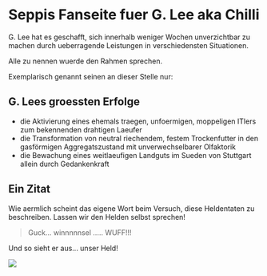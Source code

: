 # Seppis Fanseite fuer G. Lee aka Chilli

G. Lee hat es geschafft, sich innerhalb weniger Wochen unverzichtbar zu machen durch ueberragende Leistungen in verschiedensten Situationen.

Alle zu nennen wuerde den Rahmen sprechen. 

Exemplarisch genannt seinen an dieser Stelle nur:



## G. Lees groessten Erfolge

* die Aktivierung eines ehemals traegen, unfoermigen, moppeligen ITlers zum bekennenden drahtigen Laeufer
* die Transformation von neutral riechendem, festem Trockenfutter in den gasförmigen Aggregatszustand mit unverwechselbarer Olfaktorik
* die Bewachung eines weitlaeufigen Landguts im Sueden von Stuttgart allein durch Gedankenkraft



## Ein Zitat
Wie aermlich scheint das eigene Wort beim Versuch, diese Heldentaten zu beschreiben.
Lassen wir den Helden selbst sprechen!

> Guck... winnnnnsel ..... WUFF!!!



Und so sieht er aus... unser Held!

<img src="http://seppix.de/glee/glee1.jpg"/>

